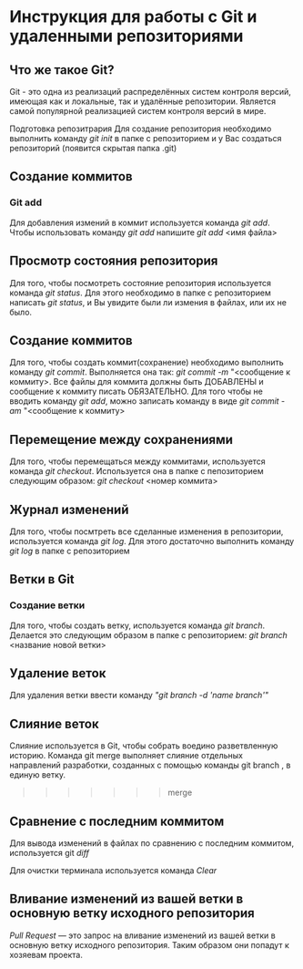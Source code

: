 # Инструкция для работы с Git и удаленными репозиториями
## Что же такое Git?
Git - это одна из реализаций распределённых систем контроля версий, имеющая как и локальные, так и удалённые репозитории. Является самой популярной реализацией систем контроля версий в мире.

Подготовка репозитрария
Для создание репозитория необходимо выполнить команду *git init* в папке с репозиторием и у Вас создаться репозиторий (появится скрытая папка .git)

## Создание коммитов 
### Git add 
Для добавления измений в коммит используется команда *git add*. Чтобы использовать команду *git add* напишите *git add* <имя файла>

## Просмотр состояния репозитория 
Для того, чтобы посмотреть состояние репозитория используется команда *git status*. Для этого необходимо в папке с репозиторием написать *git status*, и Вы увидите были ли измения в файлах, или их не было.

## Создание коммитов 
Для того, чтобы создать коммит(сохранение) необходимо выполнить команду *git commit*. Выполняется она так: *git commit -m* "<сообщение к коммиту>. Все файлы для коммита должны быть ДОБАВЛЕНЫ и сообщение к коммиту писать ОБЯЗАТЕЛЬНО. Для того чтобы не вводить команду *git add*, можно записать команду в виде *git commit -am* "<сообщение к коммиту>

## Перемещение между сохранениями
Для того, чтобы перемещаться между коммитами, используется команда *git checkout*. Используется она в папке с пепозиторием следующим образом: *git checkout* <номер коммита>

## Журнал изменений
Для того, чтобы посмтреть все сделанные изменения в репозитории, используется команда *git log*. Для этого достаточно выполнить команду *git log* в папке с репозиторием

## Ветки в Git
### Создание ветки
Для того, чтобы создать ветку, используется команда *git branch*. Делается это следующим образом в папке с репозиторием: *git branch* <название новой ветки>

## Удаление веток
Для удаления ветки ввести команду *"git branch -d 'name branch'"*

## Слияние веток

Слияние используется в Git, чтобы собрать воедино разветвленную историю. Команда git merge выполняет слияние отдельных направлений разработки, созданных с помощью команды git branch , в единую ветку.
>>>>>>> merge

## Сравнение с последним коммитом
Для вывода изменений в файлах по сравнению с последним коммитом, используется git *diff* 

Для очистки терминала используется команда *Clear*

 ## Вливание изменений из вашей ветки в основную ветку исходного репозитория
*Pull Request* — это запрос на вливание изменений из вашей ветки в основную ветку исходного репозитория. Таким образом они попадут к хозяевам проекта.
